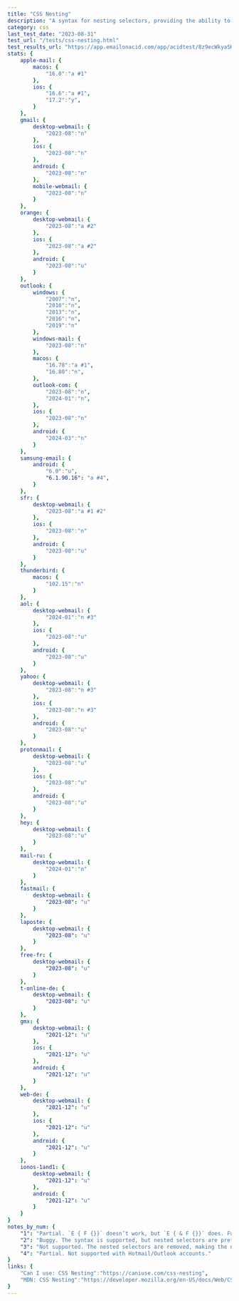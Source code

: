 ```yaml
---
title: "CSS Nesting"
description: "A syntax for nesting selectors, providing the ability to nest one style rule inside another."
category: css
last_test_date: "2023-08-31"
test_url: "/tests/css-nesting.html"
test_results_url: "https://app.emailonacid.com/app/acidtest/8z9ecWkyaSHebmYl0r6dlWFfcia0VNfeKu6s01l5Fw3M0/list"
stats: {
    apple-mail: {
        macos: {
            "16.0":"a #1"
        },
        ios: {
            "16.6":"a #1",
            "17.2":"y",
        }
    },
    gmail: {
        desktop-webmail: {
            "2023-08":"n"
        },
        ios: {
            "2023-08":"n"
        },
        android: {
            "2023-08":"n"
        },
        mobile-webmail: {
            "2023-08":"n"
        }
    },
    orange: {
        desktop-webmail: {
            "2023-08":"a #2"
        },
        ios: {
            "2023-08":"a #2"
        },
        android: {
            "2023-08":"u"
        }
    },
    outlook: {
        windows: {
            "2007":"n",
            "2010":"n",
            "2013":"n",
            "2016":"n",
            "2019":"n"
        },
        windows-mail: {
            "2023-08":"n"
        },
        macos: {
            "16.78":"a #1",
            "16.80":"n",
        },
        outlook-com: {
            "2023-08":"n",
            "2024-01":"n",
        },
        ios: {
            "2023-08":"n"
        },
        android: {
            "2024-03":"n"
        }
    },
    samsung-email: {
        android: {
            "6.0":"u",
            "6.1.90.16": "a #4",
        }
    },
    sfr: {
        desktop-webmail: {
            "2023-08":"a #1 #2"
        },
        ios: {
            "2023-08":"n"
        },
        android: {
            "2023-08":"u"
        }
    },
    thunderbird: {
        macos: {
            "102.15":"n"
        }
    },
    aol: {
        desktop-webmail: {
            "2024-01":"n #3"
        },
        ios: {
            "2023-08":"u"
        },
        android: {
            "2023-08":"u"
        }
    },
    yahoo: {
        desktop-webmail: {
            "2023-08":"n #3"
        },
        ios: {
            "2023-08":"n #3"
        },
        android: {
            "2023-08":"u"
        }
    },
    protonmail: {
        desktop-webmail: {
            "2023-08":"u"
        },
        ios: {
            "2023-08":"u"
        },
        android: {
            "2023-08":"u"
        }
    },
    hey: {
        desktop-webmail: {
            "2023-08":"u"
        }
    },
    mail-ru: {
        desktop-webmail: {
            "2024-01":"n"
        }
    },
    fastmail: {
        desktop-webmail: {
            "2023-08": "u"
        }
    },
    laposte: {
        desktop-webmail: {
            "2023-08": "u"
        }
    },
    free-fr: {
        desktop-webmail: {
            "2023-08": "u"
        }
    },
    t-online-de: {
        desktop-webmail: {
            "2023-08": "u"
        }
    },
    gmx: {
        desktop-webmail: {
            "2021-12": "u"
        },
        ios: {
            "2021-12": "u"
        },
        android: {
            "2021-12": "u"
        }
    },
    web-de: {
        desktop-webmail: {
            "2021-12": "u"
        },
        ios: {
            "2021-12": "u"
        },
        android: {
            "2021-12": "u"
        }
    },
    ionos-1and1: {
        desktop-webmail: {
            "2021-12": "u"
        },
        android: {
            "2021-12": "u"
        }
    }
}
notes_by_num: {
    "1": "Partial. `E { F {}}` doesn’t work, but `E { & F {}}` does. Full support was added in macOS 14.2.",
    "2": "Buggy. The syntax is supported, but nested selectors are prefixed by the webmail, which might invalidate the selector.",
    "3": "Not supported. The nested selectors are removed, making the nested properties apply to the parent selector.",
    "4": "Partial. Not supported with Hotmail/Outlook accounts."
}
links: {
    "Can I use: CSS Nesting":"https://caniuse.com/css-nesting",
    "MDN: CSS Nesting":"https://developer.mozilla.org/en-US/docs/Web/CSS/CSS_nesting"
}
---
```

